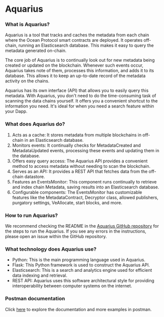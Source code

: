 # Aquarius

### What is Aquarius?&#x20;

Aquarius is a tool that tracks and caches the metadata from each chain where the Ocean Protocol smart contracts are deployed. It operates off-chain, running an Elasticsearch database. This makes it easy to query the metadata generated on-chain.

The core job of Aquarius is to continually look out for new metadata being created or updated on the blockchain. Whenever such events occur, Aquarius takes note of them, processes this information, and adds it to its database. This allows it to keep an up-to-date record of the metadata activity on the chains.

Aquarius has its own interface (API) that allows you to easily query this metadata. With Aquarius, you don't need to do the time-consuming task of scanning the data chains yourself. It offers you a convenient shortcut to the information you need. It's ideal for when you need a search feature within your Dapp.

### What does Aquarius do?

1. Acts as a cache: It stores metadata from multiple blockchains in off-chain in an Elasticsearch database.
2. Monitors events: It continually checks for MetadataCreated and MetadataUpdated events, processing these events and updating them in the database.
3. Offers easy query access: The Aquarius API provides a convenient method to access metadata without needing to scan the blockchain.
4. Serves as an API: It provides a REST API that fetches data from the off-chain datastore.
5. Features an EventsMonitor: This component runs continually to retrieve and index chain Metadata, saving results into an Elasticsearch database.
6. Configurable components: The EventsMonitor has customizable features like the MetadataContract, Decryptor class, allowed publishers, purgatory settings, VeAllocate, start blocks, and more.

### How to run Aquarius?

We recommend checking the README in the [Aquarius GitHub repository](https://github.com/oceanprotocol/aquarius) for the steps to run the Aquarius. If you see any errors in the instructions, please open an issue within the GitHub repository.&#x20;

### What technology does Aquarius use?

* Python: This is the main programming language used in Aquarius.
* Flask: This Python framework is used to construct the Aquarius API.
* Elasticsearch: This is a search and analytics engine used for efficient data indexing and retrieval.
* REST API: Aquarius uses this software architectural style for providing interoperability between computer systems on the internet.

### Postman documentation

Click [here](https://documenter.getpostman.com/view/2151723/UVkmQc7r) to explore the documentation and more examples in postman.
